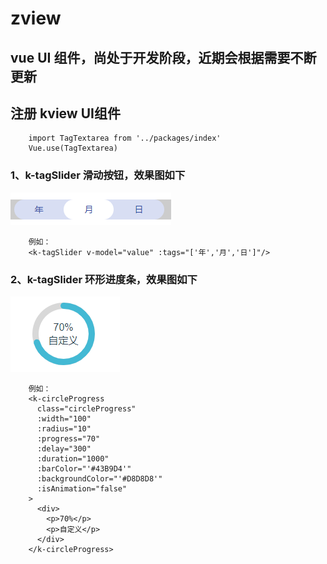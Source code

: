 # zview

## vue UI 组件，尚处于开发阶段，近期会根据需要不断更新

## 注册 kview UI组件

```
    import TagTextarea from '../packages/index'
    Vue.use(TagTextarea)
```

### 1、k-tagSlider 滑动按钮，效果图如下
![Image text](https://github.com/zhangkejian0/kview/blob/master/image/tagSlider.png)
```
    例如：
    <k-tagSlider v-model="value" :tags="['年','月','日']"/>
```

### 2、k-tagSlider 环形进度条，效果图如下
![Image text](https://github.com/zhangkejian0/kview/blob/master/image/circleProgress.png)
```
    例如：
    <k-circleProgress
      class="circleProgress"
      :width="100"
      :radius="10"
      :progress="70"
      :delay="300"
      :duration="1000"
      :barColor="'#43B9D4'"
      :backgroundColor="'#D8D8D8'"
      :isAnimation="false"
    >
      <div>
        <p>70%</p>
        <p>自定义</p>
      </div>
    </k-circleProgress>
```